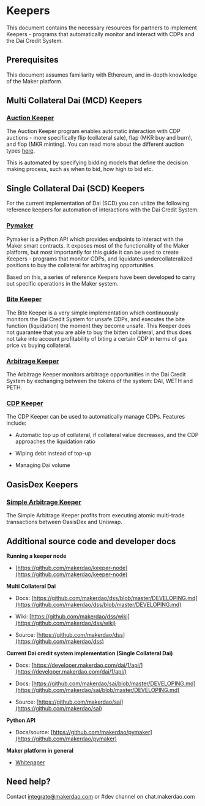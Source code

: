 # Keepers

This document contains the necessary resources for partners to implement
Keepers - programs that automatically monitor and interact with CDPs and the Dai
Credit System.

## Prerequisites

This document assumes familiarity with Ethereum, and in-depth knowledge of the
Maker platform.

## Multi Collateral Dai (MCD) Keepers

### [Auction Keeper](https://github.com/makerdao/auction-keeper)

The Auction Keeper program enables automatic interaction with CDP auctions -
more specifically flip (collateral sale), flap (MKR buy and burn), and flop (MKR
minting). You can read more about the different auction types
[here](https://github.com/makerdao/dss/wiki/Fuss).

This is automated by specifying bidding models that define the decision making
process, such as when to bid, how high to bid etc.

## Single Collateral Dai (SCD) Keepers

For the current implementation of Dai (SCD) you can utilize the following
reference keepers for automation of interactions with the Dai Credit System.

### [Pymaker](https://github.com/makerdao/pymaker)

Pymaker is a Python API which provides endpoints to interact with the Maker
smart contracts. It exposes most of the functionality of the Maker platform, but
most importantly for this guide it can be used to create Keepers - programs that
monitor CDPs, and liquidates undercollateralized positions to buy the collateral
for arbitraging opportunities.

Based on this, a series of reference Keepers have been developed to carry out
specific operations in the Maker system.

### [Bite Keeper](https://github.com/makerdao/bite-keeper)

The Bite Keeper is a very simple implementation which continuously monitors the
Dai Credit System for unsafe CDPs, and executes the bite function (liquidation)
the moment they become unsafe. This Keeper does not guarantee that you are able
to buy the bitten collateral, and thus does not take into account profitability
of biting a certain CDP in terms of gas price vs buying collateral.

### [Arbitrage Keeper](https://github.com/makerdao/arbitrage-keeper)

The Arbitrage Keeper monitors arbitrage opportunities in the Dai Credit System
by exchanging between the tokens of the system: DAI, WETH and PETH.

### [CDP Keeper](https://github.com/makerdao/cdp-keeper)

The CDP Keeper can be used to automatically manage CDPs. Features include:

- Automatic top up of collateral, if collateral value decreases, and the CDP
  approaches the liquidation ratio

- Wiping debt instead of top-up

- Managing Dai volume

## OasisDex Keepers

### [Simple Arbitrage Keeper](https://github.com/makerdao/simple-arbitrage-keeper)

The Simple Arbitrage Keeper profits from executing atomic multi-trade
transactions between OasisDex and Uniswap.

## Additional source code and developer docs

**Running a keeper node**

- [https://github.com/makerdao/keeper-node](https://github.com/makerdao/keeper-node)

**Multi Collateral Dai**

- Docs:
  [https://github.com/makerdao/dss/blob/master/DEVELOPING.md](https://github.com/makerdao/dss/blob/master/DEVELOPING.md)

- Wiki:
  [https://github.com/makerdao/dss/wiki](https://github.com/makerdao/dss/wiki)

- Source: [https://github.com/makerdao/dss](https://github.com/makerdao/dss)

**Current Dai credit system implementation (Single Collateral Dai)**

- Docs:
  [https://developer.makerdao.com/dai/1/api/](https://developer.makerdao.com/dai/1/api/)

- Docs:
  [https://github.com/makerdao/sai/blob/master/DEVELOPING.md](https://github.com/makerdao/sai/blob/master/DEVELOPING.md)

- Source: [https://github.com/makerdao/sai](https://github.com/makerdao/sai)

**Python API**

- Docs/source:
  [https://github.com/makerdao/pymaker](https://github.com/makerdao/pymaker)

**Maker platform in general**

- [Whitepaper](https://makerdao.com/whitepaper/)

## Need help?

Contact [integrate@makerdao.com](mailto:integrate@makerdao.com) or #dev channel
on chat.makerdao.com
